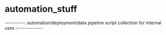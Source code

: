 # automation_stuff
----------: automation/deployment/data pipeline script collection for internal uses :-------------
